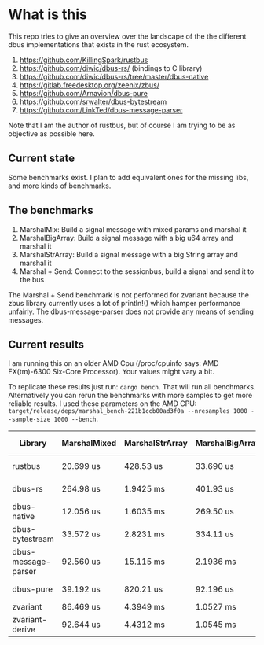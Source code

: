 # What is this
This repo tries to give an overview over the landscape of the the different dbus implementations that exists in the rust ecosystem.

1. https://github.com/KillingSpark/rustbus
1. https://github.com/diwic/dbus-rs/ (bindings to C library)
1. https://github.com/diwic/dbus-rs/tree/master/dbus-native
1. https://gitlab.freedesktop.org/zeenix/zbus/
1. https://github.com/Arnavion/dbus-pure
1. https://github.com/srwalter/dbus-bytestream
1. https://github.com/LinkTed/dbus-message-parser

Note that I am the author of rustbus, but of course I am trying to be as objective as possible here.

## Current state
Some benchmarks exist. I plan to add equivalent ones for the missing libs, and more kinds of benchmarks.

## The benchmarks
1. MarshalMix: Build a signal message with mixed params and marshal it
1. MarshalBigArray: Build a signal message with a big u64 array and marshal it
1. MarshalStrArray: Build a signal message with a big String array and marshal it
1. Marshal + Send: Connect to the sessionbus, build a signal and send it to the bus

The Marshal + Send benchmark is not performed for zvariant because the zbus library currently uses a lot of println!()
which hamper performance unfairly. The dbus-message-parser does not provide any means of sending messages.

## Current results
I am running this on an older AMD Cpu (/proc/cpuinfo says: AMD FX(tm)-6300 Six-Core Processor). Your values might vary a bit.

To replicate these results just run: `cargo bench`. That will run all benchmarks. Alternatively you can rerun the benchmarks with more samples to get
more reliable results. I used these parameters on the AMD CPU: `target/release/deps/marshal_bench-221b1ccb00ad3f0a --nresamples 1000 --sample-size 1000 --bench`.

| Library             | MarshalMixed | MarshalStrArray | MarshalBigArray | Marshal + Send |
|---------------------|--------------|-----------------|-----------------|----------------|
| rustbus             | 20.699 us    | 428.53 us       | 33.690 us       | 366.71 us      |
| dbus-rs             | 264.98 us    | 1.9425 ms       | 401.93 us       | 805.32 us      |
| dbus-native         | 12.056 us    | 1.6035 ms       | 269.50 us       | 329.44 us      |
| dbus-bytestream     | 33.572 us    | 2.8231 ms       | 334.11 us       | 398.90 us      |
| dbus-message-parser | 92.560 us    | 15.115 ms       | 2.1936 ms       | NaN            |
| dbus-pure           | 39.192 us    | 820.21 us       | 92.196 us       | 460.46 us      |
| zvariant            | 86.469 us    | 4.3949 ms       | 1.0527 ms       | NaN            |
| zvariant-derive     | 92.644 us    | 4.4312 ms       | 1.0545 ms       | NaN            |

